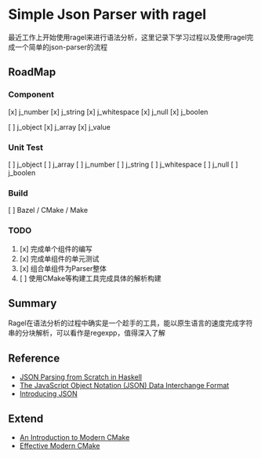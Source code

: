 # Simple Json Parser with ragel

最近工作上开始使用ragel来进行语法分析，这里记录下学习过程以及使用ragel完成一个简单的json-parser的流程

## RoadMap

### Component
[x] j_number
[x] j_string
[x] j_whitespace
[x] j_null
[x] j_boolen

[ ] j_object
[x] j_array
[x] j_value

### Unit Test
[ ] j_object
[ ] j_array
[ ] j_number
[ ] j_string
[ ] j_whitespace
[ ] j_null
[ ] j_boolen

### Build
[ ] Bazel / CMake / Make

### TODO

1. [x] 完成单个组件的编写
2. [x] 完成单组件的单元测试
3. [x] 组合单组件为Parser整体
4. [ ] 使用CMake等构建工具完成具体的解析构建

## Summary

Ragel在语法分析的过程中确实是一个趁手的工具，能以原生语言的速度完成字符串的分块解析，可以看作是regexpp，值得深入了解

## Reference

* [JSON Parsing from Scratch in Haskell](https://abhinavsarkar.net/posts/json-parsing-from-scratch-in-haskell/)
* [The JavaScript Object Notation (JSON) Data Interchange Format](https://datatracker.ietf.org/doc/html/rfc7159#section-2)
* [Introducing JSON](https://www.json.org/json-en.html)

## Extend
<!-- 具有深度的知识还是要外国原文 -->

<!-- CMake -->
* [An Introduction to Modern CMake](https://cliutils.gitlab.io/modern-cmake/)
* [Effective Modern CMake](https://gist.github.com/mbinna/c61dbb39bca0e4fb7d1f73b0d66a4fd1)
